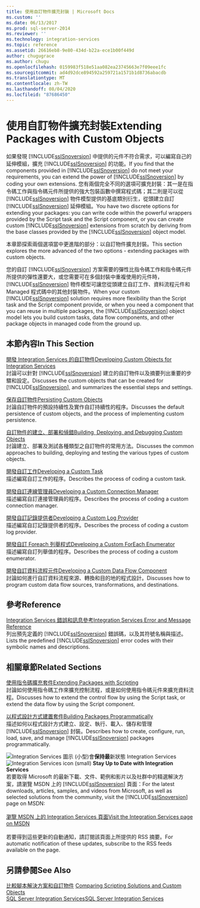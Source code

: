 ```yaml
---
title: 使用自訂物件擴充封裝 | Microsoft Docs
ms.custom: ''
ms.date: 06/13/2017
ms.prod: sql-server-2014
ms.reviewer: ''
ms.technology: integration-services
ms.topic: reference
ms.assetid: 26616eb8-9e80-434d-b22a-ece1b00f449d
author: chugugrace
ms.author: chugu
ms.openlocfilehash: 0159983f518e51aa082ea23745663e7f09eee1fc
ms.sourcegitcommit: ad4d92dce894592a259721a1571b1d8736abacdb
ms.translationtype: MT
ms.contentlocale: zh-TW
ms.lasthandoff: 08/04/2020
ms.locfileid: "87686450"
---
```

# <a name="extending-packages-with-custom-objects"></a><span data-ttu-id="46f46-102">使用自訂物件擴充封裝</span><span class="sxs-lookup"><span data-stu-id="46f46-102">Extending Packages with Custom Objects</span></span>
  <span data-ttu-id="46f46-103">如果發現 [!INCLUDE[ssISnoversion](../../includes/ssisnoversion-md.md)] 中提供的元件不符合需求，可以編寫自己的延伸模組，擴充 [!INCLUDE[ssISnoversion](../../includes/ssisnoversion-md.md)] 的功能。</span><span class="sxs-lookup"><span data-stu-id="46f46-103">If you find that the components provided in [!INCLUDE[ssISnoversion](../../includes/ssisnoversion-md.md)] do not meet your requirements, you can extend the power of [!INCLUDE[ssISnoversion](../../includes/ssisnoversion-md.md)] by coding your own extensions.</span></span> <span data-ttu-id="46f46-104">您有兩個完全不同的選項可擴充封裝：其一是在指令碼工作與指令碼元件所提供的強大包裝函數中撰寫程式碼；其二則是可以從 [!INCLUDE[ssISnoversion](../../includes/ssisnoversion-md.md)] 物件模型提供的基底類別衍生，從頭建立自訂 [!INCLUDE[ssISnoversion](../../includes/ssisnoversion-md.md)] 延伸模組。</span><span class="sxs-lookup"><span data-stu-id="46f46-104">You have two discrete options for extending your packages: you can write code within the powerful wrappers provided by the Script task and the Script component, or you can create custom [!INCLUDE[ssISnoversion](../../includes/ssisnoversion-md.md)] extensions from scratch by deriving from the base classes provided by the [!INCLUDE[ssISnoversion](../../includes/ssisnoversion-md.md)] object model.</span></span>  
  
 <span data-ttu-id="46f46-105">本章節探索兩個選項當中更進階的部分：以自訂物件擴充封裝。</span><span class="sxs-lookup"><span data-stu-id="46f46-105">This section explores the more advanced of the two options - extending packages with custom objects.</span></span>  
  
 <span data-ttu-id="46f46-106">您的自訂 [!INCLUDE[ssISnoversion](../../includes/ssisnoversion-md.md)] 方案需要的彈性比指令碼工作和指令碼元件所提供的彈性還要大，或您需要可在多個封裝中重複使用的元件時，[!INCLUDE[ssISnoversion](../../includes/ssisnoversion-md.md)] 物件模型可讓您從頭建立自訂工作、資料流程元件和 Managed 程式碼中的其他封裝物件。</span><span class="sxs-lookup"><span data-stu-id="46f46-106">When your custom [!INCLUDE[ssISnoversion](../../includes/ssisnoversion-md.md)] solution requires more flexibility than the Script task and the Script component provide, or when you need a component that you can reuse in multiple packages, the [!INCLUDE[ssISnoversion](../../includes/ssisnoversion-md.md)] object model lets you build custom tasks, data flow components, and other package objects in managed code from the ground up.</span></span>  
  
## <a name="in-this-section"></a><span data-ttu-id="46f46-107">本節內容</span><span class="sxs-lookup"><span data-stu-id="46f46-107">In This Section</span></span>  
 [<span data-ttu-id="46f46-108">開發 Integration Services 的自訂物件</span><span class="sxs-lookup"><span data-stu-id="46f46-108">Developing Custom Objects for Integration Services</span></span>](developing-custom-objects-for-integration-services.md)  
 <span data-ttu-id="46f46-109">討論可以針對 [!INCLUDE[ssISnoversion](../../includes/ssisnoversion-md.md)] 建立的自訂物件以及摘要列出重要的步驟和設定。</span><span class="sxs-lookup"><span data-stu-id="46f46-109">Discusses the custom objects that can be created for [!INCLUDE[ssISnoversion](../../includes/ssisnoversion-md.md)], and summarizes the essential steps and settings.</span></span>  
  
 [<span data-ttu-id="46f46-110">保存自訂物件</span><span class="sxs-lookup"><span data-stu-id="46f46-110">Persisting Custom Objects</span></span>](persisting-custom-objects.md)  
 <span data-ttu-id="46f46-111">討論自訂物件的預設持續性及實作自訂持續性的程序。</span><span class="sxs-lookup"><span data-stu-id="46f46-111">Discusses the default persistence of custom objects, and the process of implementing custom persistence.</span></span>  
  
 [<span data-ttu-id="46f46-112">自訂物件的建立、部署和偵錯</span><span class="sxs-lookup"><span data-stu-id="46f46-112">Building, Deploying, and Debugging Custom Objects</span></span>](building-deploying-and-debugging-custom-objects.md)  
 <span data-ttu-id="46f46-113">討論建立、部署及測試各種類型之自訂物件的常用方法。</span><span class="sxs-lookup"><span data-stu-id="46f46-113">Discusses the common approaches to building, deploying and testing the various types of custom objects.</span></span>  
  
 [<span data-ttu-id="46f46-114">開發自訂工作</span><span class="sxs-lookup"><span data-stu-id="46f46-114">Developing a Custom Task</span></span>](task/developing-a-custom-task.md)  
 <span data-ttu-id="46f46-115">描述編寫自訂工作的程序。</span><span class="sxs-lookup"><span data-stu-id="46f46-115">Describes the process of coding a custom task.</span></span>  
  
 [<span data-ttu-id="46f46-116">開發自訂連線管理員</span><span class="sxs-lookup"><span data-stu-id="46f46-116">Developing a Custom Connection Manager</span></span>](connection-manager/developing-a-custom-connection-manager.md)  
 <span data-ttu-id="46f46-117">描述編寫自訂連接管理員的程序。</span><span class="sxs-lookup"><span data-stu-id="46f46-117">Describes the process of coding a custom connection manager.</span></span>  
  
 [<span data-ttu-id="46f46-118">開發自訂記錄提供者</span><span class="sxs-lookup"><span data-stu-id="46f46-118">Developing a Custom Log Provider</span></span>](log-provider/developing-a-custom-log-provider.md)  
 <span data-ttu-id="46f46-119">描述編寫自訂記錄提供者的程序。</span><span class="sxs-lookup"><span data-stu-id="46f46-119">Describes the process of coding a custom log provider.</span></span>  
  
 [<span data-ttu-id="46f46-120">開發自訂 Foreach 列舉程式</span><span class="sxs-lookup"><span data-stu-id="46f46-120">Developing a Custom ForEach Enumerator</span></span>](foreach-enumerator/developing-a-custom-foreach-enumerator.md)  
 <span data-ttu-id="46f46-121">描述編寫自訂列舉值的程序。</span><span class="sxs-lookup"><span data-stu-id="46f46-121">Describes the process of coding a custom enumerator.</span></span>  
  
 [<span data-ttu-id="46f46-122">開發自訂資料流程元件</span><span class="sxs-lookup"><span data-stu-id="46f46-122">Developing a Custom Data Flow Component</span></span>](data-flow/developing-a-custom-data-flow-component.md)  
 <span data-ttu-id="46f46-123">討論如何進行自訂資料流程來源、轉換和目的地的程式設計。</span><span class="sxs-lookup"><span data-stu-id="46f46-123">Discusses how to program custom data flow sources, transformations, and destinations.</span></span>  
  
## <a name="reference"></a><span data-ttu-id="46f46-124">參考</span><span class="sxs-lookup"><span data-stu-id="46f46-124">Reference</span></span>  
 [<span data-ttu-id="46f46-125">Integration Services 錯誤和訊息參考</span><span class="sxs-lookup"><span data-stu-id="46f46-125">Integration Services Error and Message Reference</span></span>](../integration-services-error-and-message-reference.md)  
 <span data-ttu-id="46f46-126">列出預先定義的 [!INCLUDE[ssISnoversion](../../includes/ssisnoversion-md.md)] 錯誤碼，以及其符號名稱與描述。</span><span class="sxs-lookup"><span data-stu-id="46f46-126">Lists the predefined [!INCLUDE[ssISnoversion](../../includes/ssisnoversion-md.md)] error codes with their symbolic names and descriptions.</span></span>  
  
## <a name="related-sections"></a><span data-ttu-id="46f46-127">相關章節</span><span class="sxs-lookup"><span data-stu-id="46f46-127">Related Sections</span></span>  
 [<span data-ttu-id="46f46-128">使用指令碼擴充套件</span><span class="sxs-lookup"><span data-stu-id="46f46-128">Extending Packages with Scripting</span></span>](../extending-packages-scripting/extending-packages-with-scripting.md)  
 <span data-ttu-id="46f46-129">討論如何使用指令碼工作來擴充控制流程，或是如何使用指令碼元件來擴充資料流程。</span><span class="sxs-lookup"><span data-stu-id="46f46-129">Discusses how to extend the control flow by using the Script task, or extend the data flow by using the Script component.</span></span>  
  
 [<span data-ttu-id="46f46-130">以程式設計方式建置套件</span><span class="sxs-lookup"><span data-stu-id="46f46-130">Building Packages Programmatically</span></span>](../building-packages-programmatically/building-packages-programmatically.md)  
 <span data-ttu-id="46f46-131">描述如何以程式設計方式建立、設定、執行、載入、儲存和管理 [!INCLUDE[ssISnoversion](../../includes/ssisnoversion-md.md)] 封裝。</span><span class="sxs-lookup"><span data-stu-id="46f46-131">Describes how to create, configure, run, load, save, and manage [!INCLUDE[ssISnoversion](../../includes/ssisnoversion-md.md)] packages programmatically.</span></span>  
  
<span data-ttu-id="46f46-132">![Integration Services 圖示 (小型) ](../media/dts-16.gif "Integration Services 圖示 (小)")會**保持最**新狀態 Integration Services  </span><span class="sxs-lookup"><span data-stu-id="46f46-132">![Integration Services icon (small)](../media/dts-16.gif "Integration Services icon (small)")  **Stay Up to Date with Integration Services**</span></span><br /> <span data-ttu-id="46f46-133">若要取得 Microsoft 的最新下載、文件、範例和影片以及社群中的精選解決方案，請瀏覽 MSDN 上的 [!INCLUDE[ssISnoversion](../../includes/ssisnoversion-md.md)] 頁面：</span><span class="sxs-lookup"><span data-stu-id="46f46-133">For the latest downloads, articles, samples, and videos from Microsoft, as well as selected solutions from the community, visit the [!INCLUDE[ssISnoversion](../../includes/ssisnoversion-md.md)] page on MSDN:</span></span><br /><br /> [<span data-ttu-id="46f46-134">瀏覽 MSDN 上的 Integration Services 頁面</span><span class="sxs-lookup"><span data-stu-id="46f46-134">Visit the Integration Services page on MSDN</span></span>](https://go.microsoft.com/fwlink/?LinkId=136655)<br /><br /> <span data-ttu-id="46f46-135">若要得到這些更新的自動通知，請訂閱該頁面上所提供的 RSS 摘要。</span><span class="sxs-lookup"><span data-stu-id="46f46-135">For automatic notification of these updates, subscribe to the RSS feeds available on the page.</span></span>  
  
## <a name="see-also"></a><span data-ttu-id="46f46-136">另請參閱</span><span class="sxs-lookup"><span data-stu-id="46f46-136">See Also</span></span>  
 <span data-ttu-id="46f46-137">[比較腳本解決方案和自訂物件](../extending-packages-scripting/comparing-scripting-solutions-and-custom-objects.md) </span><span class="sxs-lookup"><span data-stu-id="46f46-137">[Comparing Scripting Solutions and Custom Objects](../extending-packages-scripting/comparing-scripting-solutions-and-custom-objects.md) </span></span>  
 [<span data-ttu-id="46f46-138">SQL Server Integration Services</span><span class="sxs-lookup"><span data-stu-id="46f46-138">SQL Server Integration Services</span></span>](../sql-server-integration-services.md)  
  
  
